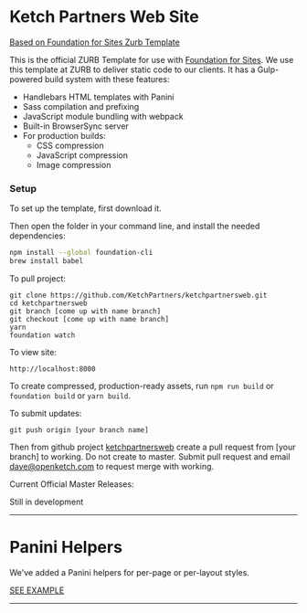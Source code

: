 # Ketch Partners Web Site

[Based on Foundation for Sites Zurb Template](https://github.com/zurb/foundation-sites)


This is the official ZURB Template for use with [Foundation for Sites](http://foundation.zurb.com/sites). We use this template at ZURB to deliver static code to our clients. It has a Gulp-powered build system with these features:

- Handlebars HTML templates with Panini
- Sass compilation and prefixing
- JavaScript module bundling with webpack
- Built-in BrowserSync server
- For production builds:
  - CSS compression
  - JavaScript compression
  - Image compression


### Setup

To set up the template, first download it.

Then open the folder in your command line, and install the needed dependencies:

```bash
npm install --global foundation-cli
brew install babel
```

To pull project:
```
git clone https://github.com/KetchPartners/ketchpartnersweb.git
cd ketchpartnersweb
git branch [come up with name branch]
git checkout [come up with name branch]
yarn
foundation watch
```

To view site:

```
http://localhost:8000
```

To create compressed, production-ready assets, run `npm run build` or `foundation build` or `yarn build`.




To submit updates:
```
git push origin [your branch name]
```

Then from github project [ketchpartnersweb](https://github.com/KetchPartners/ketchpartnersweb) create a pull request from [your branch] to working.  Do not create to master.  Submit pull request and email dave@openketch.com to request merge with working.


Current Official Master Releases:

Still in development

---

# Panini Helpers

We've added a Panini helpers for per-page or per-layout styles.

[SEE EXAMPLE](http://notebooks.zurb.com/posts/10139362?t=f9b74287fe3ac074)

---


